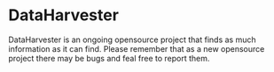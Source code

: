 # DataHarvester

DataHarvester is an ongoing opensource project that finds as much information as it can find. Please remember that as a new opensource project there may be bugs and feal free to report them.
